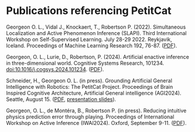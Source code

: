 # Publications referencing PetitCat

Georgeon O. L., Vidal J., Knockaert,  T., Robertson P. (2022).
Simultaneous Localization and Active Phenomenon Inference (SLAPI). 
Third International Workshop on Self-Supervised Learning. 
July 28-29 2022. Reykjavik, Iceland. 
Proceedings of Machine Learning Research 192, 76-87.
([PDF](https://proceedings.mlr.press/v192/georgeon22a.html)).

Georgeon, O. L., Lurie, D.,  Robertson, P. (2024). 
Artificial enactive inference in three-dimensional world. Cognitive Systems Research, 101234. 
[doi:10.1016/j.cogsys.2024.101234](https://doi.org/10.1016/j.cogsys.2024.101234).
([PDF](https://hal.science/hal-04587508)).

Schneider, H., Georgeon O. L. (in press). Grounding Artificial General Intelligence with Robotics: The PetitCat Project. 
Proceedings of Brain Inspired Cognitive Architecture, Artificial General intelligence (AGI2024). Seattle, August 15.
([PDF](assets/PetitCat_AGI24.pdf), [presentation slides](https://easychair.org/smart-slide/slide/QFRw#)).

Georgeon, O. L., de Montéra, B., Robertson P. (in press). 
Reducing intuitive physics prediction error through playing. 
Proceedings of International Workshop on Active Inference (IWAI2024). Oxford, September 9-11. ([PDF](assets/PetitCat_AWAI24.pdf)).


